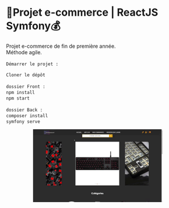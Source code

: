 # 🛒Projet e-commerce | ReactJS Symfony💰
  
Projet e-commerce de fin de première année.  
Méthode agile.  
  
`Démarrer le projet :`  
```
Cloner le dépôt

dossier Front :
npm install
npm start

dossier Back :
composer install
symfony serve
```
<div style="text-align:center">
    <img src="e-commerce.gif" height="200px" alt="e-commerceGIF">
</div>